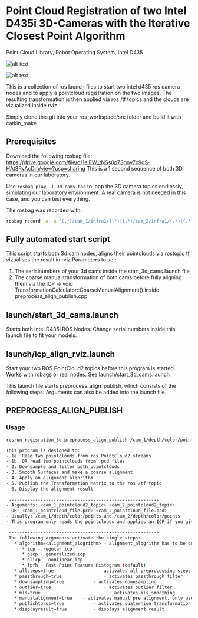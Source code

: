 # Point Cloud Registration of two Intel D435i 3D-Cameras with the Iterative Closest Point Algorithm 
Point Cloud Library, Robot Operating System, Intel D435

![alt text](https://repository-images.githubusercontent.com/215542871/3e9e6c00-24e2-11ea-9a2c-60b583b701e3)

![alt text](https://i.ibb.co/W3w2vqp/4000-3000-max.jpg)

This is a collection of ros launch files to start two intel d435 ros camera nodes and to apply a pointcloud registration
on the two images. The resulting transformation is then applied via ros /tf topics and the clouds are vizualized inside rviz.

Simply clone this git into your ros_workspace/src folder and build it with catkin_make.

## Prerequisites
Download the following rosbag file:
https://drive.google.com/file/d/1eIEW_tNSs0p7Sgny7x9dS-HAtSRvAcDm/view?usp=sharing
This is a 1 second sequence of both 3D cameras in our laboratory.

Use `rosbag play -l 3d_cams.bag` to loop the 3D camera topics endlessly, simulating our laboratory environment.
A real camera is not needed in this case, and you can test everything.

The rosbag was recorded with:
```sh
rosbag record -a -x "(.*)/cam_1/infra1/(.*)|(.*)/cam_2/infra1/(.*)|(.*)/cam_1/infra2/(.*)|(.*)/cam_2/infra2/(.*)|(.*)/cam_1/color/(.*)|(.*)/cam_2/color/(.*)|(.*)/cam_1/depth/image_rect_raw(.*)|(.*)/cam_2/depth/image_rect_raw/(.*)" --duration=1 -O 3d_cams.bag
```

## Fully automated start script
This script starts both 3d cam nodes, aligns their pointclouds via rostopic tf, vizualises the result in rviz
Parameters to set:
1. The serialnumbers of your 3d cams inside the start_3d_cams.launch file
2. The coarse manual transformation of both cams before fully aligning them via the ICP -> void TransformationCalculator::CoarseManualAlignment() inside preprocess_align_publish.cpp

## launch/start_3d_cams.launch
Starts both intel D435i ROS Nodes. Change serial numbers inside this launch file to fit your models.

## launch/icp_align_rviz.launch
Start your two ROS PointCloud2 topics before this program is started. Works with robags or real nodes. See launch/start_3d_cams.launch

This launch file starts preprocess_align_publish, which consists of the following steps:
Arguments can also be added into the launch file.

## PREPROCESS_ALIGN_PUBLISH 
### Usage
```sh
rosrun regisration_3d preprocess_align_publish /cam_1/depth/color/points /cam_2/depth/color/points manualalignment=true passthrough=true downsampling=true outlier=true displayresult=true mls=true algorithm=gicp publishtoros=true

This program is designed to:
- 1a. Read two pointclouds from ros PointCloud2 streams
- 1b. OR read two pointclouds from .pcd files
- 2. Downsample and filter both pointclouds
- 3. Smooth Surfaces and make a coarse alignment
- 4. Apply an alignment algorithm
- 5. Publish the Transformation Matrix to the ros /tf topic
- 6. Display the alignment result
   
 ---------------------------------------------------------
- Arguments: <cam_1_pointcloud2_topic> <cam_2_pointcloud2_topic>
- OR: <cam_1_pointcloud_file.pcd> <cam_2_pointcloud_file.pcd>
- Usually: /cam_1/depth/color/points and /cam_2/depth/color/points
- This program only reads the pointclouds and applies an ICP if you give no arguments but the topics or files

 ---------------------------------------------------------
 The following arguments activate the single steps:
   * algorithm=<alignment_alogrithm> - alignment_alogrithm has to be on of the following:
      * icp - regular icp
      * gicp - generalized icp
      * nlicp - nonlinear icp
      * fpfh - Fast Point Feature Histogram (default)
   * allsteps=true 				   - activates all preprocessing steps
   * passthrough=true				 - activates passthrough filter
   * downsampling=true			 - activates downsampling
   * outlier=true				     - activates outlier filter
   * mls=true					       - activates mls_smoothing
   * manualalignment=true 	 - activates manual pre alignment. only used with icp variants
   * publishtoros=true			 - activates quaternion transformation publishing to ros /tf topic
   * displayresult=true			 - displays alignment result
